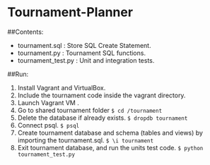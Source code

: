 # Tournament-Planner

##Contents:
- tournament.sql : Store SQL Create Statement.
- tournament.py : Tournament SQL functions.
- tournament_test.py : Unit and integration tests.


##Run:
1. Install Vagrant and VirtualBox.
2. Include the tournament code inside the vagrant directory.
3. Launch Vagrant VM .
4. Go to shared tournament folder 
   `$ cd /tournament`
5. Delete the database if already exists. 
   `$ dropdb tournament`
6. Connect psql.
   `$ psql`
6. Create tournament database and schema (tables and views) by importing the tournament.sql. 
   `$ \i tournament`
7. Exit tournament database, and run the units test code.
   `$ python tournament_test.py`
